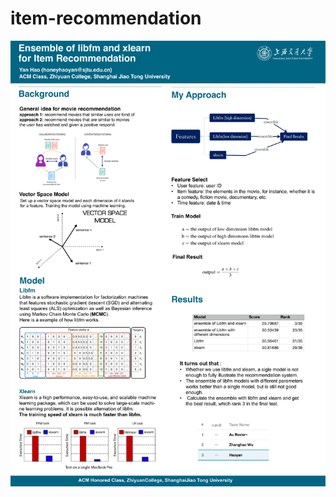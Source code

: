 # item-recommendation
![text](https://github.com/honeyhaoyan/item-recommendation/blob/master/item_recommendation.png)
